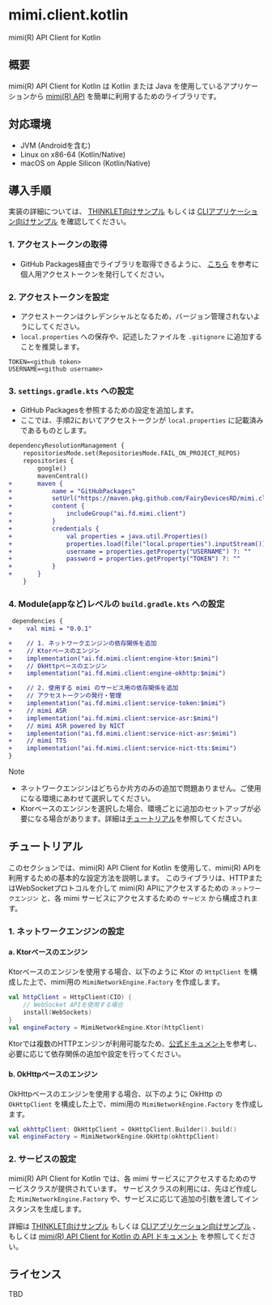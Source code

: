 # mimi.client.kotlin

mimi(R) API Client for Kotlin

## 概要

mimi(R) API Client for Kotlin は Kotlin または Java を使用しているアプリケーションから [mimi(R) API](https://mimi.readme.io/) を簡単に利用するためのライブラリです。

## 対応環境

- JVM (Androidを含む)
- Linux on x86-64 (Kotlin/Native)
- macOS on Apple Silicon (Kotlin/Native)

## 導入手順

実装の詳細については、 [THINKLET向けサンプル](./sample-thinklet) もしくは [CLIアプリケーション向けサンプル](./sample) を確認してください。

### 1. アクセストークンの取得
- GitHub Packages経由でライブラリを取得できるように、 [こちら](https://docs.github.com/ja/authentication/keeping-your-account-and-data-secure/creating-a-personal-access-token) を参考に個人用アクセストークンを発行してください。

### 2. アクセストークンを設定
- アクセストークンはクレデンシャルとなるため，バージョン管理されないようにしてください。
- `local.properties` への保存や、記述したファイルを `.gitignore` に追加することを推奨します。

```local.properties
TOKEN=<github token>
USERNAME=<github username>
```

### 3. `settings.gradle.kts` への設定
- GitHub Packagesを参照するための設定を追加します。
- ここでは、手順2においてアクセストークンが `local.properties` に記載済みであるものとします。

```diff
dependencyResolutionManagement {
    repositoriesMode.set(RepositoriesMode.FAIL_ON_PROJECT_REPOS)
    repositories {
        google()
        mavenCentral()
+       maven {
+           name = "GitHubPackages"
+           setUrl("https://maven.pkg.github.com/FairyDevicesRD/mimi.client.kotlin")
+           content {
+               includeGroup("ai.fd.mimi.client")
+           }
+           credentials {
+               val properties = java.util.Properties()
+               properties.load(file("local.properties").inputStream())
+               username = properties.getProperty("USERNAME") ?: ""
+               password = properties.getProperty("TOKEN") ?: ""
+           }
+       }
    }
```

### 4. Module(appなど)レベルの `build.gradle.kts` への設定

```diff
 dependencies {
+    val mimi = "0.0.1"

+    // 1. ネットワークエンジンの依存関係を追加
+    // Ktorベースのエンジン
+    implementation("ai.fd.mimi.client:engine-ktor:$mimi")
+    // OkHttpベースのエンジン
+    implementation("ai.fd.mimi.client:engine-okhttp:$mimi")

+    // 2. 使用する mimi のサービス用の依存関係を追加
+    // アクセストークンの発行・管理
+    implementation("ai.fd.mimi.client:service-token:$mimi")
+    // mimi ASR
+    implementation("ai.fd.mimi.client:service-asr:$mimi")
+    // mimi ASR powered by NICT
+    implementation("ai.fd.mimi.client:service-nict-asr:$mimi")
+    // mimi TTS
+    implementation("ai.fd.mimi.client:service-nict-tts:$mimi")
}
```

> [!NOTE]
> - ネットワークエンジンはどちらか片方のみの追加で問題ありません。ご使用になる環境にあわせて選択してください。
> - Ktorベースのエンジンを選択した場合、環境ごとに追加のセットアップが必要になる場合があります。詳細は[チュートリアル](#a-ktorベースのエンジン)を参照してください。

## チュートリアル

このセクションでは、mimi(R) API Client for Kotlin を使用して、mimi(R) APIを利用するための基本的な設定方法を説明します。
このライブラリは、HTTPまたはWebSocketプロトコルを介して mimi(R) APIにアクセスするための `ネットワークエンジン` と、各 mimi サービスにアクセスするための `サービス` から構成されます。

### 1. ネットワークエンジンの設定

#### a. Ktorベースのエンジン

Ktorベースのエンジンを使用する場合、以下のように Ktor の `HttpClient` を構成した上で、mimi用の `MimiNetworkEngine.Factory` を作成します。

```kotlin
val httpClient = HttpClient(CIO) {
    // WebSocket APIを使用する場合
    install(WebSockets)
}
val engineFactory = MimiNetworkEngine.Ktor(httpClient)
```

Ktorでは複数のHTTPエンジンが利用可能なため、[公式ドキュメント](https://ktor.io/docs/client-engines.html)を参考し、必要に応じて依存関係の追加や設定を行ってください。

#### b. OkHttpベースのエンジン

OkHttpベースのエンジンを使用する場合、以下のように OkHttp の `OkHttpClient` を構成した上で、mimi用の `MimiNetworkEngine.Factory` を作成します。

```kotlin
val okhttpClient: OkHttpClient = OkHttpClient.Builder().build()
val engineFactory = MimiNetworkEngine.OkHttp(okhttpClient)
```

### 2. サービスの設定

mimi(R) API Client for Kotlin では、各 mimi サービスにアクセスするためのサービスクラスが提供されています。
サービスクラスの利用には、先ほど作成した `MimiNetworkEngine.Factory` や、サービスに応じて追加の引数を渡してインスタンスを生成します。

詳細は [THINKLET向けサンプル](./sample-thinklet) もしくは [CLIアプリケーション向けサンプル](./sample) 、もしくは [mimi(R) API Client for Kotlin の API ドキュメント](https://example.com) を参照してください。

## ライセンス

TBD
